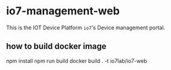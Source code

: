 # io7-management-web

This is the IOT Device Platform `io7`'s Device management portal.

## how to build docker image
npm install
npm run build
docker build . -t io7lab/io7-web